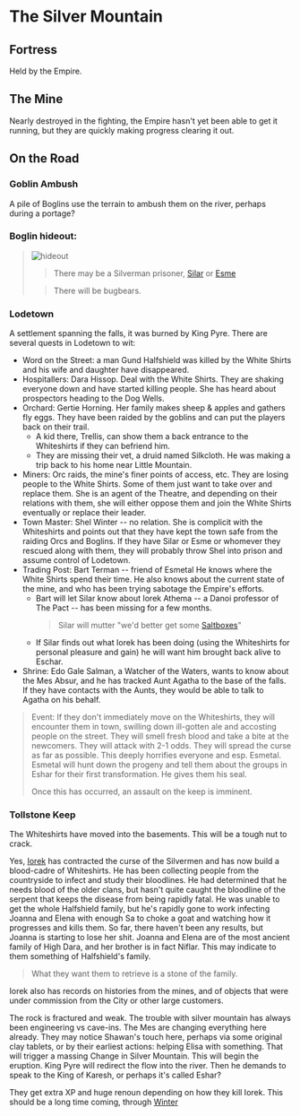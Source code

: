 # The Silver Mountain

## Fortress
Held by the Empire.

## The Mine

Nearly destroyed in the fighting, the Empire hasn't yet been able to get it running, but they are quickly making progress clearing it out.

## On the Road

### Goblin Ambush

A pile of Boglins use the terrain to ambush them on the river, perhaps during a portage?

### Boglin hideout: 

> ![hideout](/goblin_cave.png)
> > There may be a Silverman prisoner, [Silar](/p/silar.md) or [Esme](/p/esme.md)
>
> > There will be bugbears.

### Lodetown

A settlement spanning the falls, it was burned by King Pyre. There are several quests in Lodetown to wit:
 * Word on the Street: a man Gund Halfshield was killed by the White Shirts and his wife and daughter have disappeared.
 * Hospitallers: Dara Hissop. Deal with the White Shirts. They are shaking everyone down and have started killing people. She has heard about prospectors heading to the Dog Wells.
 * Orchard: Gertie Horning. Her family makes sheep & apples and gathers fly eggs. They have been raided by the goblins and can put the players back on their trail. 
    + A kid there, Trellis, can show them a back entrance to the Whiteshirts if they can befriend him.
    + They are missing their vet, a druid named Silkcloth. He was making a trip back to his home near Little Mountain.
 * Miners: Orc raids, the mine's finer points of access, etc. They are losing people to the White Shirts. Some of them just want to take over and replace them. She is an agent of the Theatre, and depending on their relations with them, she will either oppose them and join the White Shirts eventually or replace their leader.
 * Town Master: Shel Winter -- no relation. She is complicit with the Whiteshirts and points out that they have kept the town safe from the raiding Orcs and Boglins. If they have Silar or Esme or whomever they rescued along with them, they will probably throw Shel into prison and assume control of Lodetown.
 * Trading Post: Bart Terman -- friend of Esmetal He knows where the White Shirts spend their time. He also knows about the current state of the mine, and who has been trying sabotage the Empire's efforts.
    + Bart will let Silar know about Iorek Athema -- a Danoi professor of The Pact -- has been missing for a few months.
        > Silar will mutter "we'd better get some [Saltboxes](#saltboxes "dispel magic scrolls")"
    + If Silar finds out what Iorek has been doing (using the Whiteshirts for personal pleasure and gain) he will want him brought back alive to Eschar.
 * Shrine: Edo Gale Salman, a Watcher of the Waters, wants to know about the Mes Absur, and he has tracked Aunt Agatha to the base of the falls. If they have contacts with the Aunts, they would be able to talk to Agatha on his behalf.

 > Event:
 > If they don't immediately move on the Whiteshirts, they will encounter them in town, swilling down ill-gotten ale and accosting people on the street. They will smell fresh blood and take a bite at the newcomers. They will attack with 2-1 odds. They will spread the curse as far as possible. This deeply horrifies everyone and esp. Esmetal. Esmetal will hunt down the progeny and tell them about the groups in Eshar for their first transformation. He gives them his seal. 
 >
 > Once this has occurred, an assault on the keep is imminent. 

 ### Tollstone Keep

 The Whiteshirts have moved into the basements. This will be a tough nut to crack.

Yes, [Iorek](/p/iorek.md) has contracted the curse of the Silvermen and has now build a blood-cadre of Whiteshirts. He has been collecting people from the countryside to infect and study their bloodlines. He had determined that he needs blood of the older clans, but hasn't quite caught the bloodline of the serpent that keeps the disease from being rapidly fatal. He was unable to get the whole Halfshield family, but he's rapidly gone to work infecting Joanna and Elena with enough Sa to choke a goat and watching how it progresses and kills them. So far, there haven't been any results, but Joanna is starting to lose her shit. Joanna and Elena are of the most ancient family of High Dara, and her brother is in fact Niflar. This may indicate to them something of Halfshield's family.

> What they want them to retrieve is a stone of the family. 

Iorek also has records on histories from the mines, and of objects that were under commission from the City or other large customers.

The rock is fractured and weak. The trouble with silver mountain has always been engineering vs cave-ins. The Mes are changing everything here already. They may notice Shawan's touch here, perhaps via some original clay tablets, or by their earliest actions: helping Elisa with something. That will trigger a massing Change in Silver Mountain. This will begin the eruption. King Pyre will redirect the flow into the river. Then he demands to speak to the King of Karesh, or perhaps it's called Eshar?

They get extra XP and huge renoun depending on how they kill Iorek. This should be a long time coming, through [Winter](/p/winter.md) 